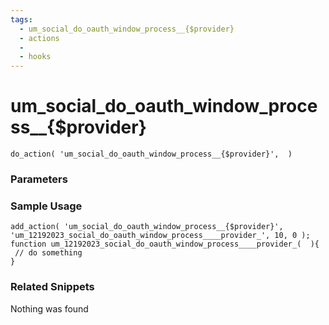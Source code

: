 ```yaml
---
tags: 
  - um_social_do_oauth_window_process__{$provider}
  - actions
  - 
  - hooks
---
```

# um\_social\_do\_oauth\_window\_process\_\_{$provider}

``` php:no-line-numbers
do_action( 'um_social_do_oauth_window_process__{$provider}',  )
```
<div class='hook-sep'></div>

### Parameters

<div class='hook-sep'></div>



### Sample Usage

``` php:no-line-numbers
add_action( 'um_social_do_oauth_window_process__{$provider}', 'um_12192023_social_do_oauth_window_process____provider_', 10, 0 );
function um_12192023_social_do_oauth_window_process____provider_(  ){
 // do something
}
```
<div class='hook-sep'></div>



### Related Snippets

Nothing was found

